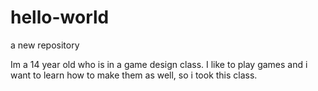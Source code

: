 # hello-world
a new repository

Im a 14 year old who is in a game design class.
I like to play games and i want to learn how to  make them as well,
so i took this class.
